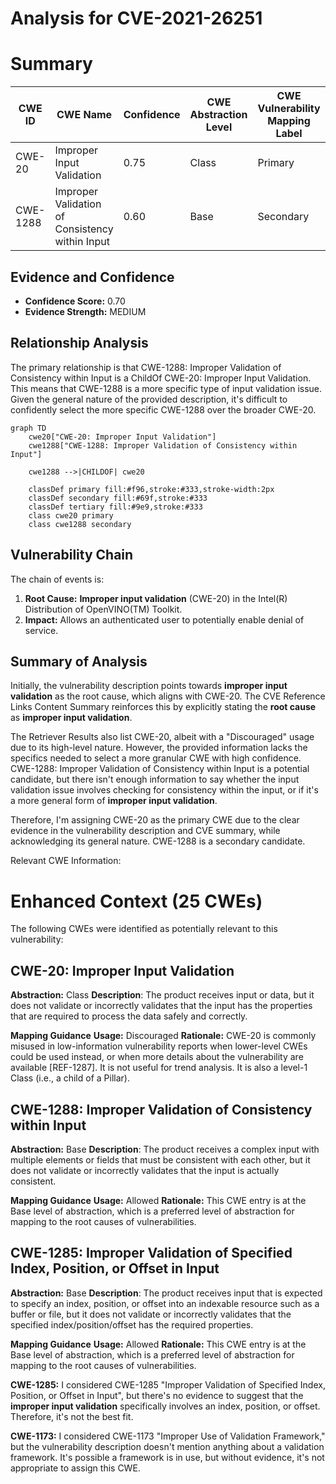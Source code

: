 # Analysis for CVE-2021-26251

# Summary
| CWE ID | CWE Name | Confidence | CWE Abstraction Level | CWE Vulnerability Mapping Label | CWE-Vulnerability Mapping Notes |
|---|---|---|---|---|---|
| CWE-20 | Improper Input Validation | 0.75 | Class | Primary | Discouraged |
| CWE-1288 | Improper Validation of Consistency within Input | 0.60 | Base | Secondary | Allowed |

## Evidence and Confidence

*   **Confidence Score:** 0.70
*   **Evidence Strength:** MEDIUM

## Relationship Analysis
The primary relationship is that CWE-1288: Improper Validation of Consistency within Input is a ChildOf CWE-20: Improper Input Validation. This means that CWE-1288 is a more specific type of input validation issue. Given the general nature of the provided description, it's difficult to confidently select the more specific CWE-1288 over the broader CWE-20.

```mermaid
graph TD
    cwe20["CWE-20: Improper Input Validation"]
    cwe1288["CWE-1288: Improper Validation of Consistency within Input"]
    
    cwe1288 -->|CHILDOF| cwe20
    
    classDef primary fill:#f96,stroke:#333,stroke-width:2px
    classDef secondary fill:#69f,stroke:#333
    classDef tertiary fill:#9e9,stroke:#333
    class cwe20 primary
    class cwe1288 secondary
```

## Vulnerability Chain
The chain of events is:
1.  **Root Cause:** **Improper input validation** (CWE-20) in the Intel(R) Distribution of OpenVINO(TM) Toolkit.
2.  **Impact:** Allows an authenticated user to potentially enable denial of service.

## Summary of Analysis
Initially, the vulnerability description points towards **improper input validation** as the root cause, which aligns with CWE-20. The CVE Reference Links Content Summary reinforces this by explicitly stating the **root cause** as **improper input validation**.

The Retriever Results also list CWE-20, albeit with a "Discouraged" usage due to its high-level nature. However, the provided information lacks the specifics needed to select a more granular CWE with high confidence. CWE-1288: Improper Validation of Consistency within Input is a potential candidate, but there isn't enough information to say whether the input validation issue involves checking for consistency within the input, or if it's a more general form of **improper input validation**.

Therefore, I'm assigning CWE-20 as the primary CWE due to the clear evidence in the vulnerability description and CVE summary, while acknowledging its general nature. CWE-1288 is a secondary candidate.

Relevant CWE Information:

# Enhanced Context (25 CWEs)
The following CWEs were identified as potentially relevant to this vulnerability:

## CWE-20: Improper Input Validation
**Abstraction:** Class
**Description**:
The product receives input or data, but it does
        not validate or incorrectly validates that the input has the
        properties that are required to process the data safely and
        correctly.

**Mapping Guidance**
**Usage:** Discouraged
**Rationale:** CWE-20 is commonly misused in low-information vulnerability reports when lower-level CWEs could be used instead, or when more details about the vulnerability are available [REF-1287]. It is not useful for trend analysis. It is also a level-1 Class (i.e., a child of a Pillar).

## CWE-1288: Improper Validation of Consistency within Input
**Abstraction:** Base
**Description**:
The product receives a complex input with multiple elements or fields that must be consistent with each other, but it does not validate or incorrectly validates that the input is actually consistent.

**Mapping Guidance**
**Usage:** Allowed
**Rationale:** This CWE entry is at the Base level of abstraction, which is a preferred level of abstraction for mapping to the root causes of vulnerabilities.

## CWE-1285: Improper Validation of Specified Index, Position, or Offset in Input
**Abstraction:** Base
**Description**:
The product receives input that is expected to specify an index, position, or offset into an indexable resource such as a buffer or file, but it does not validate or incorrectly validates that the specified index/position/offset has the required properties.

**Mapping Guidance**
**Usage:** Allowed
**Rationale:** This CWE entry is at the Base level of abstraction, which is a preferred level of abstraction for mapping to the root causes of vulnerabilities.

**CWE-1285:**
I considered CWE-1285 "Improper Validation of Specified Index, Position, or Offset in Input", but there's no evidence to suggest that the **improper input validation** specifically involves an index, position, or offset. Therefore, it's not the best fit.

**CWE-1173:**
I considered CWE-1173 "Improper Use of Validation Framework," but the vulnerability description doesn't mention anything about a validation framework. It's possible a framework is in use, but without evidence, it's not appropriate to assign this CWE.